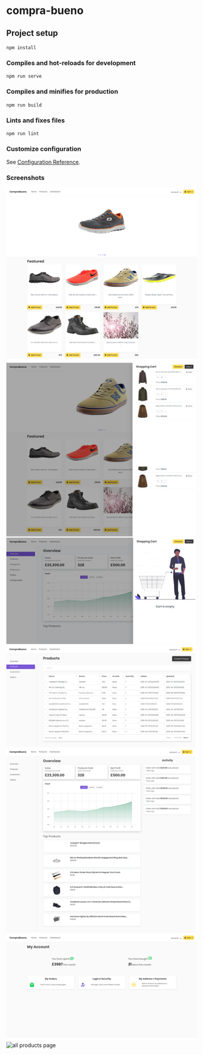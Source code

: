 # compra-bueno

## Project setup
```
npm install
```

### Compiles and hot-reloads for development
```
npm run serve
```

### Compiles and minifies for production
```
npm run build
```

### Lints and fixes files
```
npm run lint
```

### Customize configuration
See [Configuration Reference](https://cli.vuejs.org/config/).


### Screenshots

![home](./screenshots/home.png)
![cart](./screenshots/cart.png)
![empty cart](./screenshots/empty_cart.png)
![admin products page](./screenshots/adminproducts.png)
![admin index page](./screenshots/adminpage.png)
![my accounts page](./screenshots/my_account.png)
![all products page](./screenshots/products.png)



